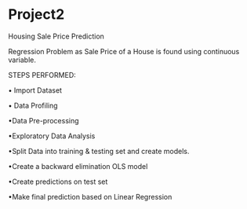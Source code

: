 # Project2
Housing Sale Price Prediction

Regression Problem as Sale Price of a House is found using continuous variable.

STEPS PERFORMED:

• Import Dataset

• Data Profiling

•Data Pre-processing

•Exploratory Data Analysis

•Split Data into training & testing set and create models.

•Create a backward elimination OLS model

•Create predictions on test set

•Make final prediction based on Linear Regression
